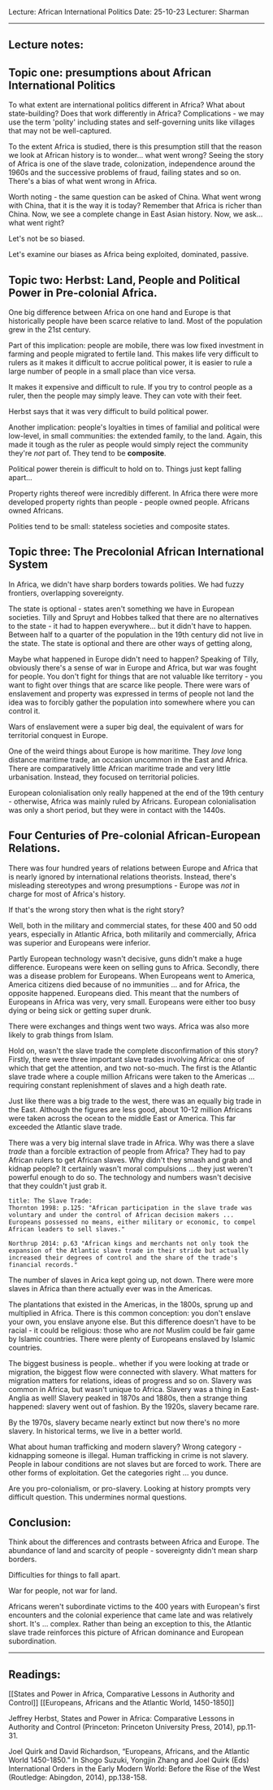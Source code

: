 Lecture: African International Politics
Date: 25-10-23
Lecturer: Sharman

---
## Lecture notes:

## Topic one: presumptions about African International Politics

To what extent are international politics different in Africa?
What about state-building? Does that work differently in Africa?
Complications - we may use the term 'polity' including states and self-governing units like villages that may not be well-captured.

To the extent Africa is studied, there is this presumption still that the reason we look at African history is to wonder... what went wrong? Seeing the story of Africa is one of the slave trade, colonization, independence around the 1960s and the successive problems of fraud, failing states and so on. There's a bias of what went wrong in Africa.

Worth noting - the same question can be asked of China. What went wrong with China, that it is the way it is today? Remember that Africa is richer than China. Now, we see a complete change in East Asian history. Now, we ask... what went right?

Let's not be so biased.

Let's examine our biases as Africa being exploited, dominated, passive.

## Topic two: Herbst: Land, People and Political Power in Pre-colonial Africa.

One big difference between Africa on one hand and Europe is that historically people have been scarce relative to land. Most of the population grew in the 21st century.

Part of this implication: people are mobile, there was low fixed investment in farming and people migrated to fertile land. This makes life very difficult to rulers as it makes it difficult to accrue political power, it is easier to rule a large number of people in a small place than vice versa.

It makes it expensive and difficult to rule. If you try to control people as a ruler, then the people may simply leave. They can vote with their feet.

Herbst says that it was very difficult to build political power.

Another implication: people's loyalties in times of familial and political were low-level, in small communities: the extended family, to the land. Again, this made it tough as the ruler as people would simply reject the community they're *not* part of. They tend to be **composite**.

Political power therein is difficult to hold on to. Things just kept falling apart...

Property rights thereof were incredibly different. In Africa there were more developed property rights than people - people owned people. Africans owned Africans.

Polities tend to be small: stateless societies and composite states.

## Topic three: The Precolonial African International System

In Africa, we didn't have sharp borders towards polities. We had fuzzy frontiers, overlapping sovereignty.

The state is optional - states aren't something we have in European societies. Tilly and Spruyt and Hobbes talked that there are no alternatives to the state - it had to happen everywhere... but it didn't have to happen. Between half to a quarter of the population in the 19th century did not live in the state. The state is optional and there are other ways of getting along,

Maybe what happened in Europe didn't need to happen?
Speaking of Tilly, obviously there's a sense of war in Europe and Africa, but war was fought for people. You don't fight for things that are not valuable like territory - you want to fight over things that are scarce like people. There were wars of enslavement and property was expressed in terms of people not land the idea was to forcibly gather the population into somewhere where you can control it.

Wars of enslavement were a super big deal, the equivalent of wars for territorial conquest in Europe.

One of the weird things about Europe is how maritime. They *love* long distance maritime trade, an occasion uncommon in the East and Africa. There are comparatively little African maritime trade and very little urbanisation. Instead, they focused on territorial policies.

European colonialisation only really happened at the end of the 19th century - otherwise, Africa was mainly ruled by Africans. European colonialisation was only a short period, but they were in contact with the 1440s.


## Four Centuries of Pre-colonial African-European Relations.

There was four hundred years of relations between Europe and Africa that is nearly ignored by international relations theorists. Instead, there's misleading stereotypes and wrong presumptions - Europe was *not* in charge for most of Africa's history.

If that's the wrong story then what is the right story?

Well, both in the military and commercial states, for these 400 and 50 odd years, especially in Atlantic Africa, both militarily and commercially, Africa was superior and Europeans were inferior.

Partly European technology wasn't decisive, guns didn't make a huge difference. Europeans were keen on selling guns to Africa. Secondly, there was a disease problem for Europeans. When Europeans went to America, America citizens died because of no immunities ... and for Africa, the opposite happened. Europeans died. This meant that the numbers of Europeans in Africa was very, very small. Europeans were either too busy dying or being sick or getting super drunk.

There were exchanges and things went two ways. Africa was also more likely to grab things from Islam.

Hold on, wasn't the slave trade the complete disconfirmation of this story? Firstly, there were three important slave trades involving Africa: one of which that get the attention, and two not-so-much. The first is the Atlantic slave trade where a couple million Africans were taken to the Americas ... requiring constant replenishment of slaves and a high death rate.

Just like there was a big trade to the west, there was an equally big trade in the East. Although the figures are less good, about 10-12 million Africans were taken across the ocean to the middle East or America. This far exceeded the Atlantic slave trade.

There was a very big internal slave trade in Africa. Why was there a slave *trade* than a forcible extraction of people from Africa? They had to pay African rulers to get African slaves. Why didn't they smash and grab and kidnap people? It certainly wasn't moral compulsions ... they just weren't powerful enough to do so. The technology and numbers wasn't decisive that they couldn't just grab it.

```ad-quote
title: The Slave Trade:
Thornton 1998: p.125: "African participation in the slave trade was voluntary and under the control of African decision makers ... Europeans possessed no means, either military or economic, to compel African leaders to sell slaves."

Northrup 2014: p.63 "African kings and merchants not only took the expansion of the Atlantic slave trade in their stride but actually increased their degrees of control and the share of the trade's financial records."
```

The number of slaves in Arica kept going up, not down. There were more slaves in Africa than there actually ever was in the Americas.

The plantations that existed in the Americas, in the 1800s, sprung up and multiplied in Africa.
There is this common conception: you don't enslave your own, you enslave anyone else. But this difference doesn't have to be racial - it could be religious: those who are *not* Muslim could be fair game by Islamic countries. There were plenty of Europeans enslaved by Islamic countries.

The biggest business is people.. whether if you were looking at trade or migration, the biggest flow were connected with slavery. What matters for migration matters for relations, ideas of progress and so on. Slavery was common in Africa, but wasn't unique to Africa. Slavery was a thing in East-Anglia as well! Slavery peaked in 1870s and 1880s, then a strange thing happened: slavery went out of fashion. By the 1920s, slavery became rare.

By the 1970s, slavery became nearly extinct but now there's no more slavery. In historical terms, we live in a better world.

What about human trafficking and modern slavery? Wrong category - kidnapping someone is illegal. Human trafficking in crime is not slavery. People in labour conditions are not slaves but are forced to work. There are other forms of exploitation. Get the categories right ... you dunce.

Are you pro-colonialism, or pro-slavery. Looking at history prompts very difficult question. This undermines normal questions.

## Conclusion:

Think about the differences and contrasts between Africa and Europe.
The abundance of land and scarcity of people - sovereignty didn't mean sharp borders.

Difficulties for things to fall apart.

War for people, not war for land.

Africans weren't subordinate victims to the 400 years with European's first encounters and the colonial experience that came late and was relatively short. It's ... complex. Rather than being an exception to this, the Atlantic slave trade reinforces this picture of African dominance and European subordination.

---

## Readings:
[[States and Power in Africa, Comparative Lessons in Authority and Control]]
[[Europeans, Africans and the Atlantic World, 1450-1850]]

Jeffrey Herbst, States and Power in Africa: Comparative Lessons in Authority and Control (Princeton: Princeton University Press, 2014), pp.11-31.

Joel Quirk and David Richardson, “Europeans, Africans, and the Atlantic World 1450-1850.” In Shogo Suzuki, Yongjin Zhang and Joel Quirk (Eds) International Orders in the Early Modern World: Before the Rise of the West (Routledge: Abingdon, 2014), pp.138-158.